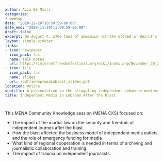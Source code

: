 ```yaml
---
author: Azza El-Masri
categories:
- meetup
date: "2020-11-20T10:00:59-06:00"
date_end: "2020-11-20T11:00:59-06:00"
draft: false
excerpt: On August 4, 2700 tons of ammonium nitrate stored in Beirut's port ripped through half of the capital, taking 200 lives, injuring thousands and rendering 300,000 homeless. The impact of the blast was also felt by independent media workers, who'd had -- over the years -- taken up headquarters in the neighborhoods that had been hit the most.
layout: single-sidebar
links:
- icon: newspaper
  icon_pack: fas
  name: talk notes
  url: https://internetfreedomfestival.org/wiki/index.php/November_20_2020,_MENA_Meetup
- icon: file
  icon_pack: fas
  name: slides
  url: /pdf/indeptmediablast_slides.pdf
location: Online
subtitle: A presentation on the struggling independent Lebanese mediascape for IFF's MENA's Community Knowledge Sharing session. 
title: Independent Media in Lebanon After the Blast

---
```


This MENA Community Knowledge session (MENA CKS) focused on:
- The impact of the martial law on the security and freedom of independent journos after the blast
- How the blast affected the business model of independent media outlets and the role of emergency funding for media
- What kind of regional cooperation is needed in terms of archiving and journalistic collaboration and training
- The impact of trauma on independent journalists